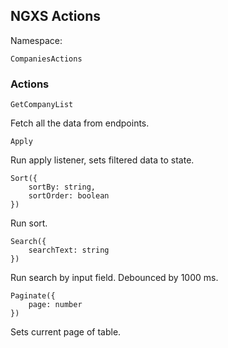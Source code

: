 ## NGXS Actions

Namespace:

```
CompaniesActions
```

### Actions

```
GetCompanyList
```
Fetch all the data from endpoints.

```
Apply
```
Run apply listener, sets filtered data to state.

```
Sort({
    sortBy: string,
    sortOrder: boolean    
})
```
Run sort.

```
Search({
    searchText: string
})
```
Run search by input field. Debounced by 1000 ms.

```
Paginate({
    page: number
})
```
Sets current page of table. 
